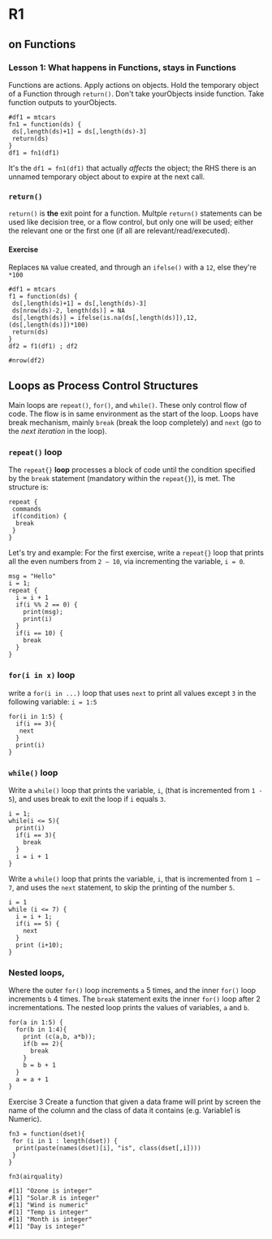 # R1

## on Functions

### Lesson 1: What happens in Functions, stays in Functions
Functions are actions. Apply actions on objects. Hold the temporary object of a Function through `return()`. Don't take yourObjects inside function. Take function outputs to yourObjects.

```{r}
#df1 = mtcars 
fn1 = function(ds) {
 ds[,length(ds)+1] = ds[,length(ds)-3]
 return(ds)
}
df1 = fn1(df1)
```

It's the `df1 = fn1(df1)` that actually *affects* the object; the RHS there is an unnamed temporary object about to expire at the next call.

### `return()`
`return()` is **the** exit point for a function. Multple `return()` statements can be used like decision tree, or a flow control, but only one will be used; either the relevant one or the first one (if all are relevant/read/executed).

#### Exercise 
Replaces `NA` value created, and through an `ifelse()` with a `12`, else they're `*100` 
```{r}
#df1 = mtcars
f1 = function(ds) {
 ds[,length(ds)+1] = ds[,length(ds)-3]
 ds[nrow(ds)-2, length(ds)] = NA
 ds[,length(ds)] = ifelse(is.na(ds[,length(ds)]),12, (ds[,length(ds)])*100)
 return(ds)
}
df2 = f1(df1) ; df2

#nrow(df2)
```

## Loops as Process Control Structures

Main loops are `repeat()`, `for()`, and `while()`. These only control flow of code. The flow is in same environment as the start of the loop.
Loops have break mechanism, mainly `break` (break the loop completely) and `next` (go to the *next iteration* in the loop).


### `repeat()` loop
The `repeat{}` **loop** processes a block of code until the condition specified by the `break` statement (mandatory within the `repeat{}`), is met. The structure  is:

```{r}
repeat {
 commands
 if(condition) {
  break
 }
}
```

Let's try and example: For the first exercise, write a `repeat{}` loop that prints all the even numbers from `2 – 10`, via incrementing the variable, `i = 0`.

```{r}
msg = "Hello"
i = 1;
repeat {
  i = i + 1
  if(i %% 2 == 0) {
    print(msg);
    print(i)
  }
  if(i == 10) {
    break
  }
}
```
### `for(i in x)` loop 
write a `for(i in ...)` loop that uses `next` to print all values except `3` in the following variable: `i = 1:5`
```{r}
for(i in 1:5) {
  if(i == 3){
   next
  }
  print(i) 
}
```

### `while()` loop
Write a `while()` loop that prints the variable, `i`, (that is incremented from `1 - 5`), and uses break to exit the loop if `i` equals `3`.
```{r}
i = 1;
while(i <= 5){
  print(i)
  if(i == 3){
    break
  }
  i = i + 1
}

```
Write a `while()` loop that prints the variable, `i`, that is incremented from `1 – 7`, and uses the `next` statement, to skip the printing of the number `5`.
```{r}
i = 1
while (i <= 7) {
  i = i + 1;
  if(i == 5) {
    next
  }    
  print (i+10);
}
```

### Nested loops, 
Where the outer `for()` loop increments `a` 5 times, and the inner `for()` loop increments `b` 4 times. The `break` statement exits the inner `for()` loop after 2 incrementations. The nested loop prints the values of variables, `a` and `b`.
```{r}
for(a in 1:5) {
  for(b in 1:4){
    print (c(a,b, a*b));
    if(b == 2){
      break
    }
    b = b + 1  
  }
  a = a + 1  
}
```


Exercise 3
Create a function that given a data frame will print by screen the name of the column and the class of data it contains (e.g. Variable1 is Numeric).

```{r}
fn3 = function(dset){
 for (i in 1 : length(dset)) {
  print(paste(names(dset)[i], "is", class(dset[,i])))
 }
}

fn3(airquality)

#[1] "Ozone is integer"
#[1] "Solar.R is integer"
#[1] "Wind is numeric"
#[1] "Temp is integer"
#[1] "Month is integer"
#[1] "Day is integer"

```
